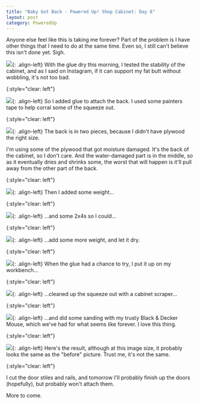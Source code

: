 ```yaml
---
title: "Baby Got Back - Powered Up! Shop Cabinet: Day 8"
layout: post
category: PoweredUp
---
```

Anyone else feel like this is taking me forever? Part of the problem is I have other things that I need to do at the same time. Even so, I still can't believe this isn't done yet. Sigh.

![](/assets/images-posts/powered-up-1/powered-up-1-08-1-01.jpg){: .align-left}
With the glue dry this morning, I tested the stability of the cabinet, and as I said on Instagram, if it can support my fat butt without wobbling, it's not too bad.

{:style="clear: left"}

![](/assets/images-posts/powered-up-1/powered-up-1-08-1-02.jpg){: .align-left}
So I added glue to attach the back. I used some painters tape to help corral some of the squeeze out.

{:style="clear: left"}

![](/assets/images-posts/powered-up-1/powered-up-1-08-1-03.jpg){: .align-left}
The back is in two pieces, because I didn't have plywood the right size.

I'm using some of the plywood that got moisture damaged. It's the back of the cabinet, so I don't care. And the water-damaged part is in the middle, so as it eventually dries and shrinks some, the worst that will happen is it'll pull away from the other part of the back.

{:style="clear: left"}

![](/assets/images-posts/powered-up-1/powered-up-1-08-1-04.jpg){: .align-left}
Then I added some weight...

{:style="clear: left"}

![](/assets/images-posts/powered-up-1/powered-up-1-08-1-05.jpg){: .align-left}
...and some 2x4s so I could...

{:style="clear: left"}

![](/assets/images-posts/powered-up-1/powered-up-1-08-1-06.jpg){: .align-left}
...add some more weight, and let it dry.

{:style="clear: left"}

![](/assets/images-posts/powered-up-1/powered-up-1-08-1-07.jpg){: .align-left}
When the glue had a chance to try, I put it up on my workbench...

{:style="clear: left"}

![](/assets/images-posts/powered-up-1/powered-up-1-08-1-08.jpg){: .align-left}
...cleaned up the squeeze out with a cabinet scraper...

{:style="clear: left"}

![](/assets/images-posts/powered-up-1/powered-up-1-08-1-09.jpg){: .align-left}
...and did some sanding with my trusty Black & Decker Mouse, which we've had for what seems like forever. I love this thing.

{:style="clear: left"}

![](/assets/images-posts/powered-up-1/powered-up-1-08-1-10.jpg){: .align-left}
Here's the result, although at this image size, it probably looks the same as the "before" picture. Trust me, it's not the same.

{:style="clear: left"}

I cut the door stiles and rails, and tomorrow I'll probably finish up the doors (hopefully), but probably won't attach them.

More to come.

